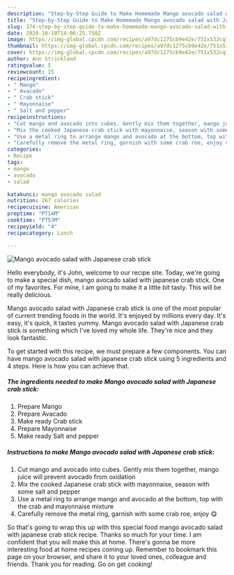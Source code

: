 ```yaml
---
description: "Step-by-Step Guide to Make Homemade Mango avocado salad with Japanese crab stick"
title: "Step-by-Step Guide to Make Homemade Mango avocado salad with Japanese crab stick"
slug: 374-step-by-step-guide-to-make-homemade-mango-avocado-salad-with-japanese-crab-stick
date: 2020-10-10T14:06:25.750Z
image: https://img-global.cpcdn.com/recipes/a97dc1275cb9e42e/751x532cq70/mango-avocado-salad-with-japanese-crab-stick-recipe-main-photo.jpg
thumbnail: https://img-global.cpcdn.com/recipes/a97dc1275cb9e42e/751x532cq70/mango-avocado-salad-with-japanese-crab-stick-recipe-main-photo.jpg
cover: https://img-global.cpcdn.com/recipes/a97dc1275cb9e42e/751x532cq70/mango-avocado-salad-with-japanese-crab-stick-recipe-main-photo.jpg
author: Ann Strickland
ratingvalue: 5
reviewcount: 15
recipeingredient:
- " Mango"
- " Avacado"
- " Crab stick"
- " Mayonnaise"
- " Salt and pepper"
recipeinstructions:
- "Cut mango and avocado into cubes. Gently mix them together, mango juice will prevent avocado from oxidation"
- "Mix the cooked Japanese crab stick with mayonnaise, season with some salt and pepper"
- "Use a metal ring to arrange mango and avocado at the bottom, top with the crab and mayonnaise mixture"
- "Carefully remove the metal ring, garnish with some crab roe, enjoy 😋"
categories:
- Recipe
tags:
- mango
- avocado
- salad

katakunci: mango avocado salad 
nutrition: 267 calories
recipecuisine: American
preptime: "PT14M"
cooktime: "PT53M"
recipeyield: "4"
recipecategory: Lunch

---
```



![Mango avocado salad with Japanese crab stick](https://img-global.cpcdn.com/recipes/a97dc1275cb9e42e/751x532cq70/mango-avocado-salad-with-japanese-crab-stick-recipe-main-photo.jpg)

Hello everybody, it's John, welcome to our recipe site. Today, we're going to make a special dish, mango avocado salad with japanese crab stick. One of my favorites. For mine, I am going to make it a little bit tasty. This will be really delicious.

Mango avocado salad with Japanese crab stick is one of the most popular of current trending foods in the world. It's enjoyed by millions every day. It's easy, it's quick, it tastes yummy. Mango avocado salad with Japanese crab stick is something which I've loved my whole life. They're nice and they look fantastic.




To get started with this recipe, we must prepare a few components. You can have mango avocado salad with japanese crab stick using 5 ingredients and 4 steps. Here is how you can achieve that.

<!--inarticleads1-->

##### The ingredients needed to make Mango avocado salad with Japanese crab stick:

1. Prepare  Mango
1. Prepare  Avacado
1. Make ready  Crab stick
1. Prepare  Mayonnaise
1. Make ready  Salt and pepper




<!--inarticleads2-->

##### Instructions to make Mango avocado salad with Japanese crab stick:

1. Cut mango and avocado into cubes. Gently mix them together, mango juice will prevent avocado from oxidation
1. Mix the cooked Japanese crab stick with mayonnaise, season with some salt and pepper
1. Use a metal ring to arrange mango and avocado at the bottom, top with the crab and mayonnaise mixture
1. Carefully remove the metal ring, garnish with some crab roe, enjoy 😋




So that's going to wrap this up with this special food mango avocado salad with japanese crab stick recipe. Thanks so much for your time. I am confident that you will make this at home. There's gonna be more interesting food at home recipes coming up. Remember to bookmark this page on your browser, and share it to your loved ones, colleague and friends. Thank you for reading. Go on get cooking!

